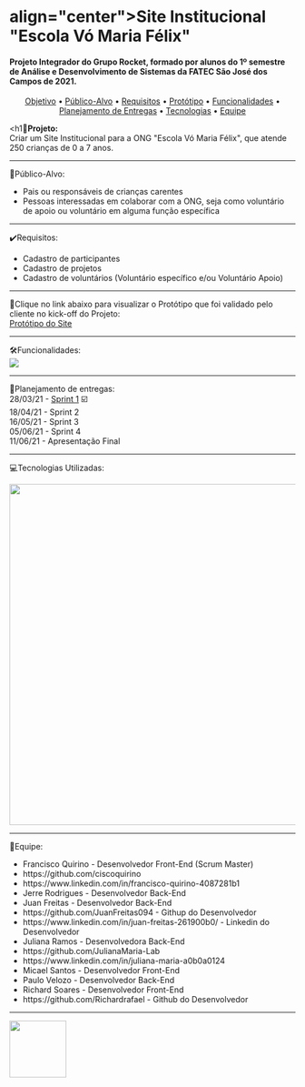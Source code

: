 <h1> align="center">Site Institucional "Escola Vó Maria Félix"</h1>

<h4>Projeto Integrador do Grupo Rocket, formado por alunos do 1º semestre de Análise e Desenvolvimento de Sistemas da FATEC São José dos Campos de 2021.</h4>

<p align="center">
 <a href="#objetivo">Objetivo</a> •
 <a href="#publico">Público-Alvo</a> • 
 <a href="#requisitos">Requisitos</a> • 
 <a href="#prototipo">Protótipo</a> • 
 <a href="#funcionalidades">Funcionalidades</a> •
 <a href="#calendario">Planejamento de Entregas</a> •
 <a href="#tecnologias">Tecnologias</a> •
 <a href="#equipe">Equipe</a>
</p>

<a name="objetivo"></a>

<h1<strong>:rocket:Projeto:</strong><br></h1>
Criar um Site Institucional para a ONG "Escola Vó Maria Félix", que atende 250 crianças de 0 a 7 anos.

<hr>

<a name="publico"></a>

:dart:Público-Alvo:

<ul><li>Pais ou responsáveis de crianças carentes</li>
<li>Pessoas interessadas em colaborar com a ONG, seja como voluntário de apoio ou voluntário em alguma função específica</li></ul>

<hr>

<a name="requisitos"></a>

:heavy_check_mark:Requisitos:

<ul>
<li>Cadastro de participantes</li>
<li>Cadastro de projetos</li>
<li>Cadastro de voluntários (Voluntário específico e/ou Voluntário Apoio)</li>
</ul>

<hr>

<a name="prototipo"></a>

:link:Clique no link abaixo para visualizar o Protótipo que foi validado pelo cliente no kick-off do Projeto:<br>
<a href="https://sites.google.com/view/prototipoapi6/">Protótipo do Site</a>

<hr>

<a name="funcionalidades"></a>

:hammer_and_wrench:Funcionalidades:
<br>
<img src="https://www.imagemhost.com.br/images/2021/04/08/backlog.jpg" >

<hr>

<a name="calendario"></a>

:calendar:Planejamento de entregas:<br>
28/03/21 - <a href="https://github.com/gruporocket/sprint1">Sprint 1</a> ☑️ <br>
18/04/21 - Sprint 2 <br>
16/05/21 - Sprint 3 <br> 
05/06/21 - Sprint 4 <br>
11/06/21 - Apresentação Final <br>

<hr>

<a name="tecnologias"></a>

:computer:Tecnologias Utilizadas:<br>

<img src="https://www.imagemhost.com.br/images/2021/04/08/tecnologias.jpg" width="600px">

<hr>

<a name="equipe"></a>

:busts_in_silhouette:Equipe:<br>

<ul>
 <li>Francisco Quirino - Desenvolvedor Front-End (Scrum Master)</li>
 <li>https://github.com/ciscoquirino</li>
 <li>https://www.linkedin.com/in/francisco-quirino-4087281b1</li>
 <li>Jerre Rodrigues - Desenvolvedor Back-End</li>
 <li>Juan Freitas - Desenvolvedor Back-End</li>
 <li>https://github.com/JuanFreitas094 - Githup do Desenvolvedor</li>
 <li>https://www.linkedin.com/in/juan-freitas-261900b0/ - Linkedin do Desenvolvedor</li>
 <li>Juliana Ramos - Desenvolvedora Back-End</li>
 <li>https://github.com/JulianaMaria-Lab</li>
 <li>https://www.linkedin.com/in/juliana-maria-a0b0a0124</li>
 <li>Micael Santos - Desenvolvedor Front-End</li>
 <li>Paulo Velozo - Desenvolvedor Back-End</li>
 <li>Richard Soares - Desenvolvedor Front-End</li>
 <li>https://github.com/Richardrafael  - Github do Desenvolvedor</li>
 
 </ul>

<hr>

<img src="https://www.imagemhost.com.br/images/2021/04/08/fatecsjc_400x192.png" width="100px" >
 
